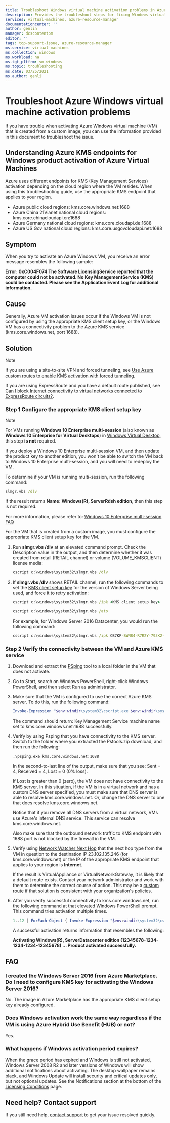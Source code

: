 ```yaml
---
title: Troubleshoot Windows virtual machine activation problems in Azure| Microsoft Docs
description: Provides the troubleshoot steps for fixing Windows virtual machine activation problems in Azure
services: virtual-machines, azure-resource-manager
documentationcenter: ''
author: genlin
manager: dcscontentpm
editor: ''
tags: top-support-issue, azure-resource-manager
ms.service: virtual-machines
ms.collection: windows
ms.workload: na
ms.tgt_pltfrm: vm-windows
ms.topic: troubleshooting
ms.date: 03/25/2021
ms.author: genli
---
```

# Troubleshoot Azure Windows virtual machine activation problems

If you have trouble when activating Azure Windows virtual machine (VM) that is created from a custom image, you can use the information provided in this document to troubleshoot the issue.

## Understanding Azure KMS endpoints for Windows product activation of Azure Virtual Machines

Azure uses different endpoints for KMS (Key Management Services) activation depending on the cloud region where the VM resides. When using this troubleshooting guide, use the appropriate KMS endpoint that applies to your region.

* Azure public cloud regions: kms.core.windows.net:1688
* Azure China 21Vianet national cloud regions: kms.core.chinacloudapi.cn:1688
* Azure Germany national cloud regions: kms.core.cloudapi.de:1688
* Azure US Gov national cloud regions: kms.core.usgovcloudapi.net:1688

## Symptom

When you try to activate an Azure Windows VM, you receive an error message resembles the following sample:

**Error: 0xC004F074 The Software LicensingService reported that the computer could not be activated. No Key ManagementService (KMS) could be contacted. Please see the Application Event Log for additional information.**

## Cause

Generally, Azure VM activation issues occur if the Windows VM is not configured by using the appropriate KMS client setup key, or the Windows VM has a connectivity problem to the Azure KMS service (kms.core.windows.net, port 1688).

## Solution

>[!NOTE]
>If you are using a site-to-site VPN and forced tunneling, see [Use Azure custom routes to enable KMS activation with forced tunneling](/azure/vpn-gateway/vpn-gateway-about-forced-tunneling).
>
>If you are using ExpressRoute and you have a default route published, see [Can I block Internet connectivity to virtual networks connected to ExpressRoute circuits?](/azure/expressroute/expressroute-faqs).

### Step 1 Configure the appropriate KMS client setup key

> [!NOTE]
> For VMs running **Windows 10 Enterprise multi-session** (also known as **Windows 10 Enterprise for Virtual Desktops**) in [Windows Virtual Desktop](../virtual-desktop/overview.md), this step **is not** required.
>
> If you deploy a Windows 10 Enterprise multi-session VM, and then update the product key to another edition, you won't be able to switch the VM back to Windows 10 Enterprise multi-session, and you will need to redeploy the VM.
>
> To determine if your VM is running multi-session, run the following command:
>
> ```cmd
> slmgr.vbs /dlv
> ```
>
> If the result returns **Name: Windows(R), ServerRdsh edition**, then this step is not required.
>
> For more information, please refer to: [Windows 10 Enterprise multi-session FAQ](../virtual-desktop/windows-10-multisession-faq#can-i-upgrade-a-windows-10-vm-to-windows-10-enterprise-multi-session.md)

For the VM that is created from a custom image, you must configure the appropriate KMS client setup key for the VM.

1. Run **slmgr.vbs /dlv** at an elevated command prompt. Check the Description value in the output, and then determine whether it was created from retail (RETAIL channel) or volume (VOLUME_KMSCLIENT) license media:

    ```cmd
    cscript c:\windows\system32\slmgr.vbs /dlv
    ```

2. If **slmgr.vbs /dlv** shows RETAIL channel, run the following commands to set the [KMS client setup key](/windows-server/get-started/kmsclientkeys) for the version of Windows Server being used, and force it to retry activation:

    ```cmd
    cscript c:\windows\system32\slmgr.vbs /ipk <KMS client setup key>

    cscript c:\windows\system32\slmgr.vbs /ato
     ```

    For example, for Windows Server 2016 Datacenter, you would run the following command:

    ```cmd
    cscript c:\windows\system32\slmgr.vbs /ipk CB7KF-BWN84-R7R2Y-793K2-8XDDG
    ```

### Step 2 Verify the connectivity between the VM and Azure KMS service

1. Download and extract the [PSping](/sysinternals/downloads/psping) tool to a local folder in the VM that does not activate.

2. Go to Start, search on Windows PowerShell, right-click Windows PowerShell, and then select Run as administrator.

3. Make sure that the VM is configured to use the correct Azure KMS server. To do this, run the following command:
  
    ```powershell
    Invoke-Expression "$env:windir\system32\cscript.exe $env:windir\system32\slmgr.vbs /skms kms.core.windows.net:1688"
    ```

    The command should return: Key Management Service machine name set to kms.core.windows.net:1688 successfully.

4. Verify by using Psping that you have connectivity to the KMS server. Switch to the folder where you extracted the Pstools.zip download, and then run the following:
  
    ```cmd
    .\psping.exe kms.core.windows.net:1688
    ```

   In the second-to-last line of the output, make sure that you see: Sent = 4, Received = 4, Lost = 0 (0% loss).

   If Lost is greater than 0 (zero), the VM does not have connectivity to the KMS server. In this situation, if the VM is in a virtual network and has a custom DNS server specified, you must make sure that DNS server is able to resolve kms.core.windows.net. Or, change the DNS server to one that does resolve kms.core.windows.net.

   Notice that if you remove all DNS servers from a virtual network, VMs use Azure's internal DNS service. This service can resolve kms.core.windows.net.
  
    Also make sure that the outbound network traffic to KMS endpoint with 1688 port is not blocked by the firewall in the VM.

5. Verify using [Network Watcher Next Hop](/azure/network-watcher/network-watcher-next-hop-overview) that the next hop type from the VM in question to the destination IP 23.102.135.246 (for kms.core.windows.net) or the IP of the appropriate KMS endpoint that applies to your region is **Internet**.

   If the result is VirtualAppliance or VirtualNetworkGateway, it is likely that a default route exists.  Contact your network administrator and work with them to determine the correct course of action.  This may be a [custom route](./custom-routes-enable-kms-activation.md) if that solution is consistent with your organization's policies.

6. After you verify successful connectivity to kms.core.windows.net, run the following command at that elevated Windows PowerShell prompt. This command tries activation multiple times.

    ```powershell
    1..12 | ForEach-Object { Invoke-Expression "$env:windir\system32\cscript.exe $env:windir\system32\slmgr.vbs /ato" ; start-sleep 5 }
    ```

    A successful activation returns information that resembles the following:

    **Activating Windows(R), ServerDatacenter edition (12345678-1234-1234-1234-12345678) …
    Product activated successfully.**

## FAQ

### I created the Windows Server 2016 from Azure Marketplace. Do I need to configure KMS key for activating the Windows Server 2016?

No. The image in Azure Marketplace has the appropriate KMS client setup key already configured.

### Does Windows activation work the same way regardless if the VM is using Azure Hybrid Use Benefit (HUB) or not?

Yes.

### What happens if Windows activation period expires?

When the grace period has expired and Windows is still not activated, Windows Server 2008 R2 and later versions of Windows will show additional notifications about activating. The desktop wallpaper remains black, and Windows Update will install security and critical updates only, but not optional updates. See  the Notifications section at the bottom of the [Licensing Conditions](/previous-versions/tn-archive/ff793403(v=technet.10)) page.

## Need help? Contact support

If you still need help, [contact support](https://portal.azure.com/?#blade/Microsoft_Azure_Support/HelpAndSupportBlade) to get your issue resolved quickly.
